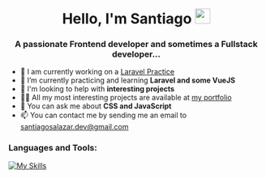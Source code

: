 <h1 align="center">Hello, I'm Santiago <img src="https://raw.githubusercontent.com/iampavangandhi/iampavangandhi/master/gifs/Hi.gif" width="30px"></h1>
<h3 align="center">A passionate Frontend developer and sometimes a Fullstack developer...</h3>

- 🔨 I am currently working on a [Laravel Practice](https://github.com/SantiagoCode/administrative-system)
- 🌱 I’m currently practicing and learning **Laravel and some VueJS**
- 🤝 I'm looking to help with **interesting projects**
- 👨‍💻 All my most interesting projects are available at [my portfolio](https://github.com/SantiagoCode/personal-page)
- 💬 You can ask me about **CSS and JavaScript**
- 📫 You can contact me by sending me an email to [santiagosalazar.dev@gmail.com](mailto:santiagosalazar.dev@gmail.com)

<h3 align="left">Languages and Tools:</h3>

[![My Skills](https://skillicons.dev/icons?i=html,css,javascript,sass,tailwind,bootstrap,react,git)](https://skillicons.dev)
